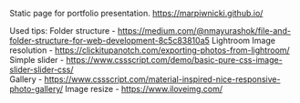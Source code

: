 Static page for portfolio presentation.
https://marpiwnicki.github.io/

Used tips:
Folder structure - https://medium.com/@nmayurashok/file-and-folder-structure-for-web-development-8c5c83810a5
Lightroom Image resolution - https://clickitupanotch.com/exporting-photos-from-lightroom/
Simple slider - https://www.cssscript.com/demo/basic-pure-css-image-slider-slider-css/  
Gallery - https://www.cssscript.com/material-inspired-nice-responsive-photo-gallery/
Image resize - https://www.iloveimg.com/
